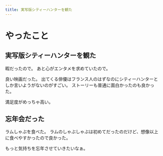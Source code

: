 ```yaml
---
title: 実写版シティーハンターを観た
---
```


# やったこと

## 実写版シティーハンターを観た

暇だったので。
あと心がエンタメを求めていたので。

良い映画だった。
出てくる俳優はフランス人のはずなのにシティーハンターとしか言いようがないのがすごい。
ストーリーも普通に面白かったのも良かった。

満足度がめっちゃ高い。

## 忘年会だった

ラムしゃぶを食べた。
ラムのしゃぶしゃぶは初めてだったのだけど、想像以上に食べやすかったので良かった。

もっと気持ちを忘年させていきたいなぁ。
